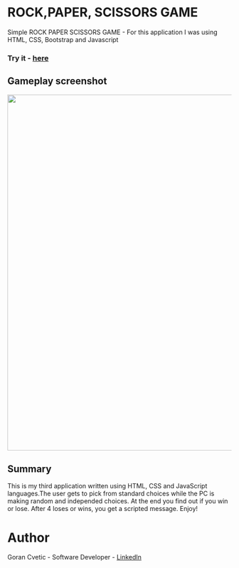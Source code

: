 # ROCK,PAPER, SCISSORS GAME
Simple ROCK PAPER SCISSORS GAME - For this application I was using HTML, CSS, Bootstrap and Javascript

### Try it - [here](https://jumba23.github.io/ROCK-PAPER-SCISSORS-GAME/)
 
## Gameplay screenshot 
<p align="center">
  <img 
    width="600"
    height="800"
    src="https://user-images.githubusercontent.com/80366503/163649257-241cb7ec-9606-43f5-803e-ac1e076a425e.PNG"
  >
</p>

## Summary
This is my third application written using HTML, CSS and JavaScript languages.The user gets to pick from standard choices while the PC is making random and independed choices. At the end you find out if you win or lose. After 4 loses or wins, you get a scripted message. Enjoy! 

# Author
Goran Cvetic - Software Developer - [LinkedIn](https://www.linkedin.com/in/goran-cvetic-9aaa4288/)

